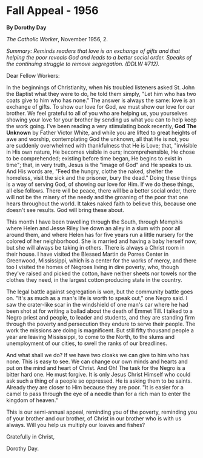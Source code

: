 Fall Appeal - 1956
==================

**By Dorothy Day**

*The Catholic Worker*, November 1956, 2.

*Summary: Reminds readers that love is an exchange of gifts and that
helping the poor reveals God and leads to a better social order. Speaks
of the continuing struggle to remove segregation. (DDLW \#712).*

Dear Fellow Workers:

In the beginnings of Christianity, when his troubled listeners asked St.
John the Baptist what they were to do, he told them simply, "Let him who
has two coats give to him who has none." The answer is always the same:
love is an exchange of gifts. To show our love for God, we must show our
love for our brother. We feel grateful to all of you who are helping us,
you yourselves showing your love for your brother by sending us what you
can to help keep the work going. I've been reading a very stimulating
book recently, **God The Unknown** by Father Victor White, and while you
are lifted to great heights of awe and worship, contemplating God the
unknown, all that He is not, you are suddenly overwhelmed with
thankfulness that He is Love; that, "invisible in His own nature, He
becomes visible in ours; incomprehensible, He chose to be comprehended;
existing before time began, He begins to exist in time"; that, in very
truth, Jesus is the "image of God" and He speaks to us. And His words
are, "Feed the hungry, clothe the naked, shelter the homeless, visit the
sick and the prisoner, bury the dead." Doing these things is a way of
serving God, of showing our love for Him. If we do these things, all
else follows. There will be peace, there will be a better social order,
there will not be the misery of the needy and the groaning of the poor
that one hears throughout the world. It takes naked faith to believe
this, because one doesn't see results. God will bring these about.

This month I have been travelling through the South, through Memphis
where Helen and Jesse Riley live down an alley in a slum with poor all
around them, and where Helen has for five years run a little nursery for
the colored of her neighborhood. She is married and having a baby
herself now, but she will always be taking in others. There is always a
Christ room in their house. I have visited the Blessed Martin de Porres
Center in Greenwood, Mississippi, which is a center for the works of
mercy, and there too I visited the homes of Negroes living in dire
poverty, who, though they've raised and picked the cotton, have neither
sheets nor towels nor the clothes they need, in the largest cotton
producing state in the country.

The legal battle against segregation is won, but the community battle
goes on. "It's as much as a man's life is worth to speak out," one Negro
said. I saw the crater-like scar in the windshield of one man's car
where he had been shot at for writing a ballad about the death of Emmet
Till. I talked to a Negro priest and people, to leader and students, and
they are standing firm through the poverty and persecution they endure
to serve their people. The work the missions are doing is magnificent.
But still fifty thousand people a year are leaving Mississippi, to come
to the North, to the slums and unemployment of our cities, to swell the
ranks of our breadlines.

And what shall we do? If we have two cloaks we can give to him who has
none. This is easy to see. We can change our own minds and hearts and
put on the mind and heart of Christ. And Oh! The task for the Negro is a
bitter hard one. He must forgive. It is only Jesus Christ Himself who
could ask such a thing of a people so oppressed. He is asking them to be
saints. Already they are closer to Him because they are poor. "It is
easier for a camel to pass through the eye of a needle than for a rich
man to enter the kingdom of heaven."

This is our semi-annual appeal, reminding you of the poverty, reminding
you of your brother and our brother, of Christ in our brother who is
with us always. Will you help us multiply our loaves and fishes?

Gratefully in Christ,

Dorothy Day.
